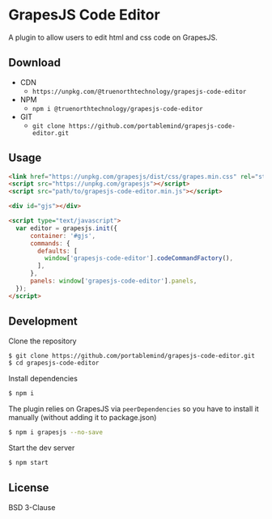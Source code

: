 # GrapesJS Code Editor

A plugin to allow users to edit html and css code on GrapesJS.

## Download

* CDN
  * `https://unpkg.com/@truenorthtechnology/grapesjs-code-editor`
* NPM
  * `npm i @truenorthtechnology/grapesjs-code-editor`
* GIT
  * `git clone https://github.com/portablemind/grapesjs-code-editor.git`

## Usage

```html
<link href="https://unpkg.com/grapesjs/dist/css/grapes.min.css" rel="stylesheet"/>
<script src="https://unpkg.com/grapesjs"></script>
<script src="path/to/grapesjs-code-editor.min.js"></script>

<div id="gjs"></div>

<script type="text/javascript">
  var editor = grapesjs.init({
      container: '#gjs',
      commands: {
        defaults: [
          window['grapesjs-code-editor'].codeCommandFactory(),
        ],
      },
      panels: window['grapesjs-code-editor'].panels,
  });
</script>
```

## Development

Clone the repository

```sh
$ git clone https://github.com/portablemind/grapesjs-code-editor.git
$ cd grapesjs-code-editor
```

Install dependencies

```sh
$ npm i
```

The plugin relies on GrapesJS via `peerDependencies` so you have to install it manually (without adding it to package.json)

```sh
$ npm i grapesjs --no-save
```

Start the dev server

```sh
$ npm start
```

## License

BSD 3-Clause
